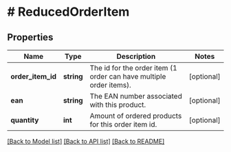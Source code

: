 # # ReducedOrderItem

## Properties

Name | Type | Description | Notes
------------ | ------------- | ------------- | -------------
**order_item_id** | **string** | The id for the order item (1 order can have multiple order items). | [optional]
**ean** | **string** | The EAN number associated with this product. | [optional]
**quantity** | **int** | Amount of ordered products for this order item id. | [optional]

[[Back to Model list]](../../README.md#models) [[Back to API list]](../../README.md#endpoints) [[Back to README]](../../README.md)
